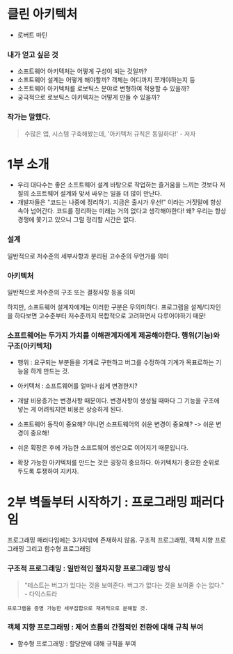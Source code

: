 # 클린 아키텍처 
- 로버트 마틴 

### 내가 얻고 싶은 것 
- 소프트웨어 아키텍처는 어떻게 구성이 되는 것일까?
- 소프트웨어 설계는 어떻게 해야할까? 객체는 어디까지 쪼개야하는지 등
- 소프트웨어 아키텍처를 로보틱스 분야로 변형하여 적용할 수 있을까?
- 궁극적으로 로보틱스 아키텍처는 어떻게 만들 수 있을까?

### 작가는 말했다.

> 수많은 앱, 시스템 구축해봤는데, '아키텍처 규칙은 동일하다!' - 저자

# 1부 소개

- 우리 대다수는 좋은 소프트웨어 설계 바탕으로 작업하는 즐거움을 느끼는 것보다 저질의 소프트웨어 설계와 맞서 싸우는 일을 더 많이 만난다.
- 개발자들은 "코드는 나중에 정리하기. 지금은 출시가 우선!" 이라는 거짓말에 항상 속아 넘어간다. 코드를 정리하는 미래는 거의 없다고 생각해야한다! 왜? 우리는 항상 경쟁에 쫓기고 있으니 그럴 정리할 시간은 없다.

### 설계
일반적으로 저수준의 세부사항과 분리된 고수준의 무언가를 의미

### 아키텍처
일반적으로 저수준의 구조 또는 결정사항 등을 의미

하지만, 소프트웨어 설계자에게는 이러한 구분은 무의미하다. 프로그램을 설계/디자인을 하다보면 고수준부터 저수준까지 복합적으로 고려하면서 다루어야하기 때문!

### 소프트웨어는 두가지 가치를 이해관계자에게 제공해야한다. 행위(기능)와 구조(아키텍처)

- 행위 : 요구되는 부분들을 기계로 구현하고 버그를 수정하여 기계가 목표로하는 기능을 하게 만드는 것.
- 아키텍처 : 소프트웨어를 얼마나 쉽게 변경한지?
- 개발 비용증가는 변경사항 때문이다. 변경사항이 생성될 때마다 그 기능을 구조에 넣는 게 어려워지면 비용은 상승하게 된다.

- 소프트웨어 동작이 중요해? 아니면 소프트웨어의 쉬운 변경이 중요해? -> 쉬운 변경이 중요해!
- 쉬운 확장은 후에 가능한 소프트웨어 생산으로 이어지기 때문입니다.
- 확장 가능한 아키텍처를 만드는 것은 굉장히 중요하다. 아키텍처가 중요한 순위로 두도록 투쟁하여 지키자.

# 2부 벽돌부터 시작하기 : 프로그래밍 패러다임

프로그래밍 패러다임에는 3가지밖에 존재하지 않음. 구조적 프로그래밍, 객체 지향 프로그래밍 그리고 함수형 프로그래밍

### 구조적 프로그래밍 : 일반적인 절차지향 프로그래밍 방식

> "테스트는 버그가 있다는 것을 보여준다. 버그가 없다는 것을 보여줄 수는 없다." - 다익스트라

    프로그램을 증명 가능한 세부집합으로 재귀적으로 분해할 것.

### 객체 지향 프로그래밍 : 제어 흐름의 간접적인 전환에 대해 규칙 부여

- 함수형 프로그래밍 : 할당문에 대해 규칙을 부여
